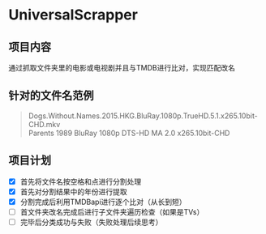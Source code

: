 # UniversalScrapper

## 项目内容

通过抓取文件夹里的电影或电视剧并且与TMDB进行比对，实现匹配改名

## 针对的文件名范例

> Dogs.Without.Names.2015.HKG.BluRay.1080p.TrueHD.5.1.x265.10bit-CHD.mkv  
> Parents 1989 BluRay 1080p DTS-HD MA 2.0 x265.10bit-CHD

## 项目计划

- [x] 首先将文件名按空格和点进行分割处理
- [x] 首先对分割结果中的年份进行提取
- [x] 分割完成后利用TMDBapi进行逐个比对（从长到短）
- [ ] 首文件夹改名完成后进行子文件夹遍历检查（如果是TVs）
- [ ] 完毕后分类成功与失败（失败处理后续思考）